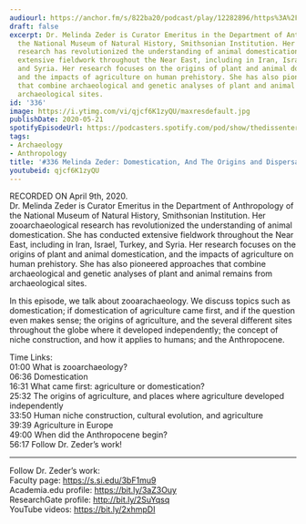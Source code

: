 ```yaml
---
audiourl: https://anchor.fm/s/822ba20/podcast/play/12282896/https%3A%2F%2Fd3ctxlq1ktw2nl.cloudfront.net%2Fproduction%2F2020-3-11%2F63583265-44100-2-7fbe12b608484.m4a
draft: false
excerpt: Dr. Melinda Zeder is Curator Emeritus in the Department of Anthropology of
  the National Museum of Natural History, Smithsonian Institution. Her zooarchaeological
  research has revolutionized the understanding of animal domestication. She has conducted
  extensive fieldwork throughout the Near East, including in Iran, Israel, Turkey,
  and Syria. Her research focuses on the origins of plant and animal domestication,
  and the impacts of agriculture on human prehistory. She has also pioneered approaches
  that combine archaeological and genetic analyses of plant and animal remains from
  archaeological sites.
id: '336'
image: https://i.ytimg.com/vi/qjcf6K1zyQU/maxresdefault.jpg
publishDate: 2020-05-21
spotifyEpisodeUrl: https://podcasters.spotify.com/pod/show/thedissenter/episodes/336-Melinda-Zeder-Domestication--And-The-Origins-and-Dispersal-of-Agriculture-eclbig
tags:
- Archaeology
- Anthropology
title: '#336 Melinda Zeder: Domestication, And The Origins and Dispersal of Agriculture'
youtubeid: qjcf6K1zyQU
---
```

<div class="timelinks">

RECORDED ON April 9th, 2020.  
Dr. Melinda Zeder is Curator Emeritus in the Department of Anthropology of the National Museum of Natural History, Smithsonian Institution. Her zooarchaeological research has revolutionized the understanding of animal domestication. She has conducted extensive fieldwork throughout the Near East, including in Iran, Israel, Turkey, and Syria. Her research focuses on the origins of plant and animal domestication, and the impacts of agriculture on human prehistory. She has also pioneered approaches that combine archaeological and genetic analyses of plant and animal remains from archaeological sites.

In this episode, we talk about zooarachaeology. We discuss topics such as domestication; if domestication of agriculture came first, and if the question even makes sense; the origins of agriculture, and the several different sites throughout the globe where it developed independently; the concept of niche construction, and how it applies to humans; and the Anthropocene. 

Time Links:  
<time>01:00</time> What is zooarchaeology?  
<time>06:36</time> Domestication  
<time>16:31</time> What came first: agriculture or domestication?  
<time>25:32</time> The origins of agriculture, and places where agriculture developed independently  
<time>33:50</time> Human niche construction, cultural evolution, and agriculture  
<time>39:39</time> Agriculture in Europe  
<time>49:00</time> When did the Anthropocene begin?  
<time>56:17</time> Follow Dr. Zeder’s work!

---

Follow Dr. Zeder’s work:  
Faculty page: https://s.si.edu/3bF1mu9  
Academia.edu profile: https://bit.ly/3aZ3Ouy  
ResearchGate profile: http://bit.ly/2SuYqsq  
YouTube videos: https://bit.ly/2xhmpDI
</div>

